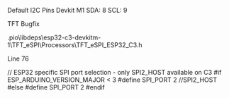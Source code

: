 Default I2C Pins Devkit M1 SDA: 8 SCL: 9

TFT Bugfix

.pio\libdeps\esp32-c3-devkitm-1\TFT_eSPI\Processors\TFT_eSPI_ESP32_C3.h

Line 76

// ESP32 specific SPI port selection - only SPI2_HOST available on C3
#if ESP_ARDUINO_VERSION_MAJOR < 3
  #define SPI_PORT 2 //SPI2_HOST
#else
  #define SPI_PORT 2
#endif